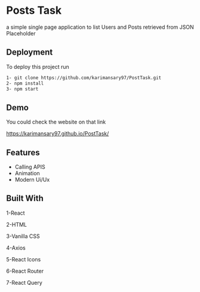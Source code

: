 
# Posts Task

 a simple single page application to list Users and Posts retrieved from JSON Placeholder 

## Deployment

To deploy this project run

```bash
1- git clone https://github.com/karimansary97/PostTask.git
2- npm install
3- npm start 
```


## Demo

You could check the website on that link

https://karimansary97.github.io/PostTask/


## Features

- Calling APIS
- Animation 
- Modern Ui/Ux 



## Built With
1-React

2-HTML

3-Vanilla CSS

4-Axios

5-React Icons

6-React Router

7-React Query

